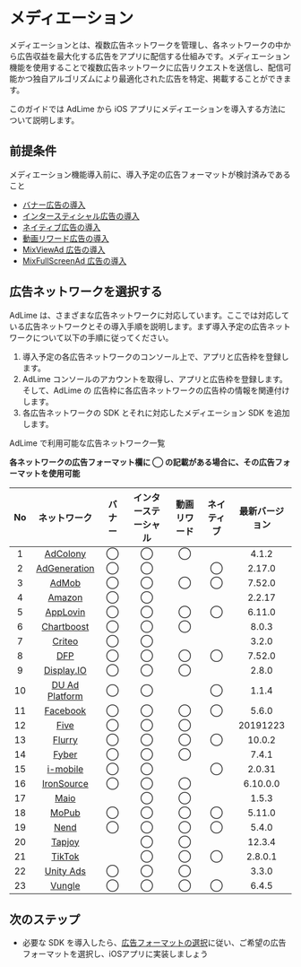 # メディエーション
メディエーションとは、複数広告ネットワークを管理し、各ネットワークの中から広告収益を最大化する広告をアプリに配信する仕組みです。メディエーション機能を使用することで複数広告ネットワークに広告リクエストを送信し、配信可能かつ独自アルゴリズムにより最適化された広告を特定、掲載することができます。

このガイドでは AdLime から iOS アプリにメディエーションを導入する方法について説明します。

##  前提条件

メディエーション機能導入前に、導入予定の広告フォーマットが検討済みであること

- [バナー広告の導入](./banner.md)
- [インタースティシャル広告の導入](./Interstitial.md)
- [ネイティブ広告の導入](./native.md)
- [動画リワード広告の導入](./rewarded.md)
- [MixViewAd 広告の導入](./mixviewad.md)
- [MixFullScreenAd 広告の導入](./mixfullscreenad.md)

## 広告ネットワークを選択する

AdLime は、さまざまな広告ネットワークに対応しています。ここでは対応している広告ネットワークとその導入手順を説明します。まず導入予定の広告ネットワークについて以下の手順に従ってください。

 1. 導入予定の各広告ネットワークのコンソール上で、アプリと広告枠を登録します。
 2. AdLime コンソールのアカウントを取得し、アプリと広告枠を登録します。そして、AdLime の 広告枠に各広告ネットワークの広告枠の情報を関連付けします。
 3. 各広告ネットワークの SDK とそれに対応したメディエーション SDK を追加します。

AdLime で利用可能な広告ネットワーク一覧

**各ネットワークの広告フォーマット欄に ◯ の記載がある場合に、その広告フォーマットを使用可能**

| No  |  ネットワーク                 | バナー | インターステーシャル  | 動画リワード | ネイティブ | 最新バージョン |
|:---:|:-------------------------------------:|:------:|:----:|:--------:|:------:|:--------:|
| 1   | [AdColony](./mediation_adcolony.md)        | ◯      | ◯    | ◯        |        | 4.1.2    |
| 2   | [AdGeneration](./mediation_adgeneration.md)| ◯      | ◯    |          | ◯      | 2.17.0   |
| 3   | [AdMob](./mediation_admob.md)              | ◯      | ◯    | ◯        | ◯      | 7.52.0   |
| 4   | [Amazon](./mediation_amazon.md)            | ◯      | ◯    |          |        | 2.2.17   |
| 5   | [AppLovin](./mediation_applovin.md)        | ◯      | ◯    | ◯        |     ◯  | 6.11.0   |
| 6   | [Chartboost](./mediation_chartboost.md)    | ◯      | ◯    | ◯        |        | 8.0.3    |
| 7   | [Criteo](./mediation_criteo.md)            | ◯      | ◯    |          |        | 3.2.0    |
| 8   | [DFP](./mediation_dfp.md)                  | ◯      | ◯    | ◯        | ◯      | 7.52.0   |
| 9   | [Display.IO](./mediation_display_io.md)    | ◯      | ◯    |    ◯     |        | 2.8.0    |
| 10  | [DU Ad Platform](./mediation_du_ad_platform.md) | ◯ | ◯    |          | ◯      | 1.1.4    |
| 11  | [Facebook](./mediation_facebook.md)        | ◯      | ◯    | ◯        | ◯      | 5.6.0    |
| 12  | [Five](./mediation_five.md)                | ◯      | ◯    | ◯        |        | 20191223 |
| 13  | [Flurry](./mediation_flurry.md)            | ◯      | ◯    | ◯        | ◯      | 10.0.2   |
| 14  | [Fyber](./mediation_fyber.md)              | ◯      | ◯    | ◯        |        | 7.4.1    |
| 15  | [i-mobile](./mediation_imobile.md)         | ◯      | ◯    |          | ◯      | 2.0.31   |
| 16  | [IronSource](./mediation_ironsource.md)    | ◯      | ◯    | ◯        |        | 6.10.0.0 |
| 17  | [Maio](./mediation_maio.md)                |        | ◯    | ◯        |        | 1.5.3    |
| 18  | [MoPub](./mediation_mopub.md)              | ◯      | ◯    | ◯        | ◯      | 5.11.0   |
| 19  | [Nend](./mediation_nend.md)                | ◯      | ◯    | ◯        | ◯      | 5.4.0    |
| 20  | [Tapjoy](./mediation_tapjoy.md)            |        | ◯    | ◯        |        | 12.3.4   |
| 21  | [TikTok](./mediation_tiktok.md)            |        | ◯    | ◯        | ◯      | 2.8.0.1  |
| 22  | [Unity Ads](./mediation_unity_ads.md)      | ◯      | ◯    | ◯        |        | 3.3.0    |
| 23  | [Vungle](./mediation_vungle.md)            | ◯      | ◯    | ◯        | ◯      | 6.4.5    |


## 次のステップ
- 必要な SDK を導入したら、[広告フォーマットの選択](./adformat.md)に従い、ご希望の広告フォーマットを選択し、iOSアプリに実装しましょう

